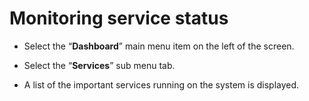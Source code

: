 # Monitoring service status

- Select the “**Dashboard**” main menu item on the left of the screen.

- Select the “**Services**” sub menu tab.

- A list of the important services running on the system is displayed.
